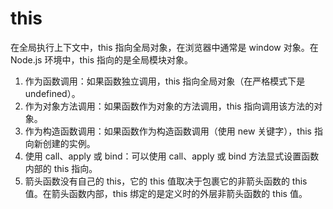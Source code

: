 # this

在全局执行上下文中，this 指向全局对象，在浏览器中通常是 window 对象。在 Node.js 环境中，this 指向的是全局模块对象。

1. 作为函数调用：如果函数独立调用，this 指向全局对象（在严格模式下是 undefined）。
2. 作为对象方法调用：如果函数作为对象的方法调用，this 指向调用该方法的对象。
3. 作为构造函数调用：如果函数作为构造函数调用（使用 new 关键字），this 指向新创建的实例。
4. 使用 call、apply 或 bind：可以使用 call、apply 或 bind 方法显式设置函数内部的 this 指向。
5. 箭头函数没有自己的 this，它的 this 值取决于包裹它的非箭头函数的 this 值。在箭头函数内部，this 绑定的是定义时的外层非箭头函数的 this 值。
